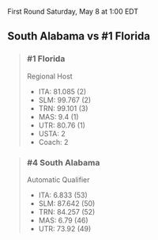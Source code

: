 First Round
Saturday, May 8 at 1:00 EDT
## South Alabama vs #1 Florida

> ### #1 Florida  
> Regional Host  
> - ITA: 81.085 (2)  
> - SLM: 99.767 (2)  
> - TRN: 99.101 (3)  
> - MAS: 9.4 (1)  
> - UTR: 80.76 (1)  
> - USTA: 2  
> - Coach: 2  

> ### #4 South Alabama  
> Automatic Qualifier  
> - ITA: 6.833 (53)  
> - SLM: 87.642 (50)  
> - TRN: 84.257 (52)  
> - MAS: 6.79 (46)  
> - UTR: 73.92 (49)  